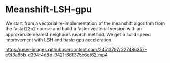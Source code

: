 # Meanshift-LSH-gpu
We start from a vectorial re-implementation of the meanshift algorithm from the fastai22p2 course and build a faster vectorial version with an approximate nearest neighbors search method. We get a solid speed improvement with LSH and basic gpu acceleration.






https://user-images.githubusercontent.com/24513797/227486357-e9f3a65b-d394-4d8d-9421-66f375c6df62.mp4

